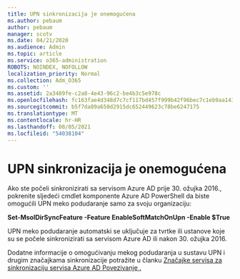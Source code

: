 ```yaml
---
title: UPN sinkronizacija je onemogućena
ms.author: pebaum
author: pebaum
manager: scotv
ms.date: 04/21/2020
ms.audience: Admin
ms.topic: article
ms.service: o365-administration
ROBOTS: NOINDEX, NOFOLLOW
localization_priority: Normal
ms.collection: Adm_O365
ms.custom: ''
ms.assetid: 2a3489fe-c2a8-4e43-96c2-be4b3c5e978c
ms.openlocfilehash: fc163fae4d348d7c7cf117bd457f999b42f96bec7c1eb9aa1435e346131d06de
ms.sourcegitcommit: b5f7da89a650d2915dc652449623c78be6247175
ms.translationtype: MT
ms.contentlocale: hr-HR
ms.lasthandoff: 08/05/2021
ms.locfileid: "54038104"
---
```

# <a name="upn-sync-disabled"></a>UPN sinkronizacija je onemogućena

Ako ste počeli sinkronizirati sa servisom Azure AD prije 30. ožujka 2016., pokrenite sljedeći cmdlet komponente Azure AD PowerShell da biste omogućili UPN meko podudaranje samo za svoju organizaciju:
  
 **Set-MsolDirSyncFeature -Feature EnableSoftMatchOnUpn -Enable $True**
  
UPN meko podudaranje automatski se uključuje za tvrtke ili ustanove koje su se počele sinkronizirati sa servisom Azure AD ili nakon 30. ožujka 2016.
  
Dodatne informacije o omogućivanju mekog podudaranja u sustavu UPN i drugim značajkama sinkronizacije potražite u članku [Značajke servisa za sinkronizaciju servisa Azure AD Povezivanje .](https://docs.microsoft.com/azure/active-directory/connect/active-directory-aadconnectsyncservice-features)
  

